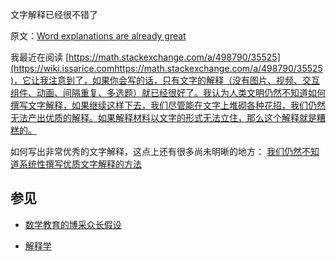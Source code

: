 文字解释已经很不错了

原文：[Word explanations are already great](https://wiki.issarice.com/wiki/Word_explanations_are_already_great)

我最近在阅读  [https://math.stackexchange.com/a/498790/35525](https://wiki.issarice.comhttps://math.stackexchange.com/a/498790/35525)，它让我注意到了，如果你会写的话，只有文字的解释（没有图片、视频、交互组件、动画、间隔重复、多选题）就已经很好了。我认为人类文明仍然不知道如何撰写文字解释，如果继续这样下去，我们尽管能在文字上堆砌各种花招，我们仍然无法产出优质的解释。如果解释材料以文字的形式无法立住，那么这个解释就是糟糕的。

如何写出非常优秀的文字解释，这点上还有很多尚未明晰的地方： [我们仍然不知道系统性撰写优质文字解释的方法](https://wiki.issarice.com/wiki/We_still_don%27t_know_how_to_systematically_write_great_word_explanations) 

## 参见

* [数学教育的博采众长假设](https://wiki.issarice.com/wiki/Potpourri_hypothesis_for_math_education)

* [解释学](https://wiki.issarice.com/wiki/Explanation_science)